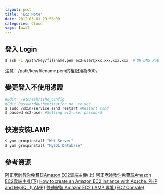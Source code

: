 ```yaml
---
layout: post
title: 'Ec2 Note'
date: 2012-03-01 23:56:00
categories: Cloud
tags: [aws]
---
```


登入 Login
----------

~~~bash
$ ssh -i /path/key/filename.pem ec2-user@xxx.xxx.xxx.xxx  # OR DNS Pub Url
~~~

注意：/path/key/filename.pem的權限須為600。

<!--more-->

變更登入不使用憑證
------------------

~~~bash
#Edit  /etc/ssh/sshd_config
#Edit PasswordAuthentication no  to yes
$ sudo /sbin/service sshd restart #Restart sshd
$ passwd ec2-user #Setting ec2-user password
~~~

快速安裝LAMP
------------

~~~bash
$ yum groupinstall "Web Server"
$ yum groupinstall "MySQL Database"
~~~

參考資源
--------
[阿正老師教你免費玩Amazon EC2雲端主機(上)](http://blog.soft.idv.tw/?p=823)
[阿正老師教你免費玩Amazon EC2雲端主機(下)](http://blog.soft.idv.tw/?p=824)
[How to create an Amazon EC2 instance with Apache, PHP and MySQL (LAMP)](http://www.robotmedia.net/2011/04/how-to-create-an-amazon-ec2-instance-with-apache-php-and-mysql-lamp/)
[快速安裝 Amazon EC2 LAMP 環境 (EC2 Console)](http://blog.wu-boy.com/2011/05/%E5%BF%AB%E9%80%9F%E5%AE%89%E8%A3%9D-amazon-ec2-lamp-%E7%92%B0%E5%A2%83-ec2-console/)
